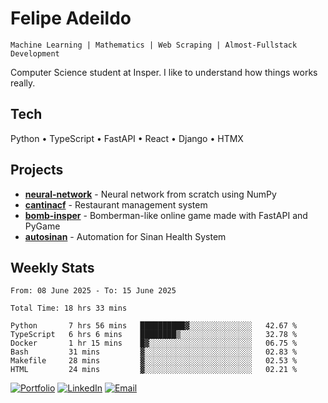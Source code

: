 # Felipe Adeildo

```
Machine Learning | Mathematics | Web Scraping | Almost-Fullstack Development
```

Computer Science student at Insper. I like to understand how things works really.

## Tech
Python • TypeScript • FastAPI • React • Django • HTMX

## Projects
- **[neural-network](https://github.com/felipeadeildo/neural-network)** - Neural network from scratch using NumPy
- **[cantinacf](https://github.com/felipeadeildo/cantinacf)** - Restaurant management system
- **[bomb-insper](https://github.com/insper-dev/bomb)** - Bomberman-like online game made with FastAPI and PyGame 
- **[autosinan](https://github.com/felipeadeildo/autosinan)** - Automation for Sinan Health System

## Weekly Stats
<!--START_SECTION:waka-->

```ansi
From: 08 June 2025 - To: 15 June 2025

Total Time: 18 hrs 33 mins

Python       7 hrs 56 mins   ██████████▓░░░░░░░░░░░░░░   42.67 %
TypeScript   6 hrs 6 mins    ████████▒░░░░░░░░░░░░░░░░   32.78 %
Docker       1 hr 15 mins    █▓░░░░░░░░░░░░░░░░░░░░░░░   06.75 %
Bash         31 mins         ▓░░░░░░░░░░░░░░░░░░░░░░░░   02.83 %
Makefile     28 mins         ▓░░░░░░░░░░░░░░░░░░░░░░░░   02.53 %
HTML         24 mins         ▓░░░░░░░░░░░░░░░░░░░░░░░░   02.21 %
```

<!--END_SECTION:waka-->

[![Portfolio](https://img.shields.io/badge/felipeadeildo.com-FF6B6B?style=flat-square&logo=firefox&logoColor=white)](https://felipeadeildo.com)
[![LinkedIn](https://img.shields.io/badge/LinkedIn-0077B5?style=flat-square&logo=linkedin&logoColor=white)](https://linkedin.com/in/felipeadeildo)
[![Email](https://img.shields.io/badge/Email-D14836?style=flat-square&logo=gmail&logoColor=white)](mailto:contato@felipeadeildo.com)

